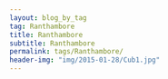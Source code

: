 ```yaml
---
layout: blog_by_tag
tag: Ranthambore
title: Ranthambore
subtitle: Ranthambore
permalink: tags/Ranthambore/
header-img: "img/2015-01-28/Cub1.jpg"
---
```

